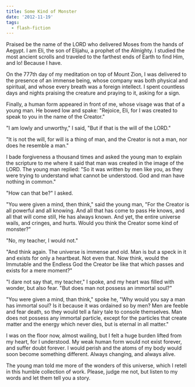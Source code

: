 ```yaml
---
title: Some Kind of Monster
date: '2012-11-19'
tags:
  - flash-fiction
---
```


Praised be the name of the LORD who delivered Moses from the hands of Aegypt. I
am Eli, the son of Elijahu, a prophet of the Almighty. I studied the most
ancient scrolls and traveled to the farthest ends of Earth to find Him, and lo!
Because I have.

<!-- truncate -->

On the 777th day of my meditation on top of Mount Zion, I was delivered to the
presence of an immense being, whose company was both physical and spiritual, and
whose every breath was a foreign intellect. I spent countless days and nights
praising the creature and praying to it, asking for a sign.

Finally, a human form appeared in front of me, whose visage was that of a young
man. He bowed low and spake: "Rejoice, Eli, for I was created to speak to you in
the name of the Creator."

"I am lowly and unworthy," I said, "But if that is the will of the LORD."

"It is not the will, for will is a thing of man, and the Creator is not a man,
nor does he resemble a man."

I bade forgiveness a thousand times and asked the young man to explain the
scripture to me where it said that man was created in the image of the LORD. The
young man replied: "So it was written by men like you, as they were trying to
understand what cannot be understood. God and man have nothing in common."

"How can that be?" I asked.

"You were given a mind, then think," said the young man, "For the Creator is all
powerful and all knowing. And all that has come to pass He knows, and all that
will come still, He has always known. And yet, the entire universe wails, and
cringes, and hurts. Would you think the Creator some kind of monster?"

"No, my teacher, I would not."

"And think again. The universe is immense and old. Man is but a speck in it and
exists for only a heartbeat. Not even that. Now think, would the Immutable and
the Endless God the Creator be like that which passes and exists for a mere
moment?"

"I dare not say that, my teacher," I spoke, and my heart was filled with wonder,
but also fear. "But does man not possess an immortal soul?"

"You were given a mind, than think," spoke he, "Why would you say a man has
immortal soul? Is it because it was ordained so by men? Men are feeble and fear
death, so they would tell a fairy tale to console themselves. Man does not
possess any immortal particle, except for the particles that create matter and
the energy which never dies, but is eternal in all matter."

I was on the floor now, almost wailing, but I felt a huge burden lifted from my
heart, for I understood. My weak human form would not exist forever, and suffer
doubt forever. I would perish and the atoms of my body would soon become
something different. Always changing, and always alive.

The young man told me more of the wonders of this universe, which I retell in
this humble collection of work. Please, judge me not, but listen to my words and
let them tell you a story.

